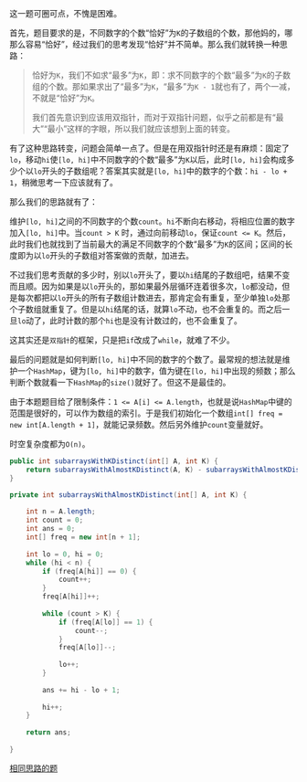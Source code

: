 这一题可圈可点，不愧是困难。

首先，题目要求的是，不同数字的个数“恰好”为`K`的子数组的个数，那他妈的，哪那么容易“恰好”，经过我们的思考发现“恰好”并不简单。那么我们就转换一种思路：

> 恰好为`K`，我们不如求“最多”为`K`，即：求不同数字的个数“最多”为`K`的子数组的个数。那如果求出了“最多”为`K`，“最多”为`K - 1`就也有了，两个一减，不就是“恰好”为`K`。
>
> 我们首先意识到应该用双指针，而对于双指针问题，似乎之前都是有“最大”“最小”这样的字眼，所以我们就应该想到上面的转变。

有了这种思路转变，问题会简单一点了。但是在用双指针时还是有麻烦：固定了`lo`，移动`hi`使`[lo, hi]`中不同数字的个数“最多”为`K`以后，此时`[lo, hi]`会构成多少个以`lo`开头的子数组呢？答案其实就是`[lo, hi]`中的数字的个数：`hi - lo + 1`，稍微思考一下应该就有了。

那么我们的思路就有了：

维护`[lo, hi]`之间的不同数字的个数`count`。`hi`不断向右移动，将相应位置的数字加入`[lo, hi]`中。当`count > K` 时，通过向前移动`lo`，保证`count <= K`。然后，此时我们也就找到了当前最大的满足不同数字的个数“最多”为`K`的区间；区间的长度即为以`lo`开头的子数组对答案做的贡献，加进去。

不过我们思考贡献的多少时，别以`lo`开头了，要以`hi`结尾的子数组吧，结果不变而且顺。因为如果是以`lo`开头的，那如果最外层循环连着很多次，`lo`都没动，但是每次都把以`lo`开头的所有子数组计数进去，那肯定会有重复，至少单独`lo`处那个子数组就重复了。但是以`hi`结尾的话，就算`lo`不动，也不会重复的。而之后一旦`lo`动了，此时计数的那个`hi`也是没有计数过的，也不会重复了。

这其实还是`双指针`的框架，只是把`if`改成了`while`，就难了不少。

最后的问题就是如何判断`[lo, hi]`中不同的数字的个数了。最常规的想法就是维护一个`HashMap`，键为`[lo, hi]`中的数字，值为键在`[lo, hi]`中出现的频数；那么判断个数就看一下`HashMap`的`size()`就好了。但这不是最佳的。

由于本题题目给了限制条件：`1 <= A[i] <= A.length`，也就是说`HashMap`中键的范围是很好的，可以作为数组的索引。于是我们初始化一个数组`int[] freq = new int[A.length + 1]`，就能记录频数。然后另外维护`count`变量就好。

时空复杂度都为`O(n)`。

```java
public int subarraysWithKDistinct(int[] A, int K) {
    return subarraysWithAlmostKDistinct(A, K) - subarraysWithAlmostKDistinct(A, K - 1);
}

private int subarraysWithAlmostKDistinct(int[] A, int K) {
    
    int n = A.length;
    int count = 0;
    int ans = 0;
    int[] freq = new int[n + 1];
    
    int lo = 0, hi = 0;
    while (hi < n) {
        if (freq[A[hi]] == 0) {
            count++;
        }
        freq[A[hi]]++;
        
        while (count > K) {
            if (freq[A[lo]] == 1) {
                count--;
            }
            freq[A[lo]]--;
            
            lo++;
        }
        
        ans += hi - lo + 1;
        
        hi++;
    }
    
    return ans;
    
}
```


[相同思路的题](https://github.com/HUST-WZY/AlgsWithRiceWine/blob/main/DoublePointer/713.%20%E4%B9%98%E7%A7%AF%E5%B0%8F%E4%BA%8EK%E7%9A%84%E5%AD%90%E6%95%B0%E7%BB%84.md)
